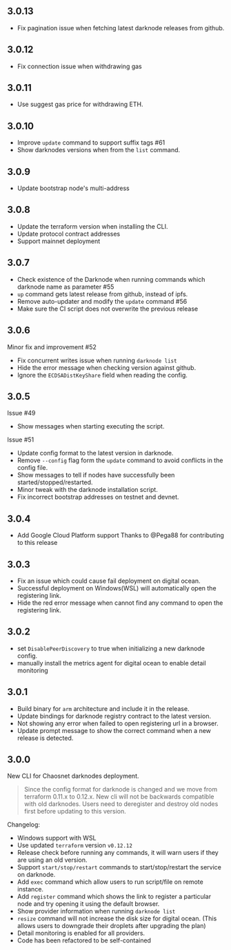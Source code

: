 ## 3.0.13
- Fix pagination issue when fetching latest darknode releases from github.

## 3.0.12
- Fix connection issue when withdrawing gas 

## 3.0.11
- Use suggest gas price for withdrawing ETH.

## 3.0.10
- Improve `update` command to support suffix tags #61 
- Show darknodes versions when from the `list` command.

## 3.0.9
- Update bootstrap node's multi-address

## 3.0.8
- Update the terraform version when installing the CLI. 
- Update protocol contract addresses 
- Support mainnet deployment

## 3.0.7
- Check existence of the Darknode when running commands which darknode name as parameter #55 
- `up` command gets latest release from github, instead of ipfs. 
- Remove auto-updater and modify the `update` command #56 
- Make sure the CI script does not overwrite the previous release

## 3.0.6
Minor fix and improvement #52 
- Fix concurrent writes issue when running `darknode list`
- Hide the error message when checking version against github.
- Ignore the `ECDSADistKeyShare` field when reading the config.

## 3.0.5 
Issue #49 
- Show messages when starting executing the script.

Issue #51 
- Update config format to the latest version in darknode.
- Remove `--config` flag form the `update` command to avoid conflicts in the config file. 
- Show messages to tell if nodes have successfully been started/stopped/restarted.
- Minor tweak with the darknode installation script.
- Fix incorrect bootstrap addresses on testnet and devnet.

## 3.0.4
- Add Google Cloud Platform support
Thanks to @Pega88 for contributing to this release

## 3.0.3
- Fix an issue which could cause fail deployment on digital ocean. 
- Successful deployment on Windows(WSL) will automatically open the registering link.
- Hide the red error message when cannot find any command to open the registering link. 
 
## 3.0.2
- set `DisablePeerDiscovery` to true when initializing a new darknode config. 
- manually install the metrics agent for digital ocean to enable detail monitoring

## 3.0.1
- Build binary for `arm` architecture and include it in the release.
- Update bindings for darknode registry contract to the latest version.
- Not showing any error when failed to open registering url in a browser.
- Update prompt message to show the correct command when a new release is detected.

## 3.0.0

New CLI for Chaosnet darknodes deployment. 

> Since the config format for darknode is changed and we move from terraform 0.11.x to 0.12.x. New cli will not be backwards compatible with old darknodes. Users need to deregister and destroy old nodes first before updating to this version.

Changelog:
- Windows support with WSL
- Use updated `terraform` version `v0.12.12`
- Release check before running any commands, it will warn users if they are using an old version.
- Support `start/stop/restart` commands to start/stop/restart the service on darknode.
- Add `exec` command which allow users to run script/file on remote instance.
- Add `register` command which shows the link to register a particular node and try opening it using the default browser. 
- Show provider information when running `darknode list`
- `resize` command will not increase the disk size for digital ocean. (This allows users to downgrade their droplets after upgrading the plan) 
- Detail monitoring is enabled for all providers. 
- Code has been refactored to be self-contained 
